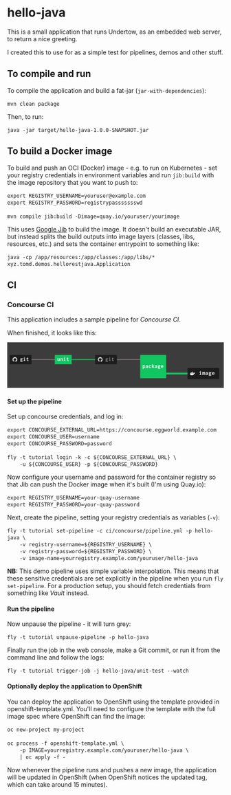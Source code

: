 # hello-java

This is a small application that runs Undertow, as an embedded web server, to return a nice greeting.

I created this to use for as a simple test for pipelines, demos and other stuff.

## To compile and run

To compile the application and build a fat-jar (`jar-with-dependencies`):

    mvn clean package

Then, to run:

    java -jar target/hello-java-1.0.0-SNAPSHOT.jar

## To build a Docker image

To build and push an OCI (Docker) image - e.g. to run on Kubernetes - set your registry credentials in environment variables and run `jib:build` with the image repository that you want to push to:

    export REGISTRY_USERNAME=youruser@example.com
    export REGISTRY_PASSWORD=registrypassssssswd

    mvn compile jib:build -Dimage=quay.io/youruser/yourimage

This uses [Google Jib][jib] to build the image. It doesn't build an executable JAR, but instead splits the build outputs into image layers (classes, libs, resources, etc.) and sets the container entrypoint to something like:

    java -cp /app/resources:/app/classes:/app/libs/* xyz.tomd.demos.hellorestjava.Application

## CI

### Concourse CI

This application includes a sample pipeline for _Concourse CI_.

When finished, it looks like this:

![pipeline](./concourse.png)

#### Set up the pipeline

Set up concourse credentials, and log in:

```
export CONCOURSE_EXTERNAL_URL=https://concourse.eggworld.example.com
export CONCOURSE_USER=username
export CONCOURSE_PASSWORD=password

fly -t tutorial login -k -c ${CONCOURSE_EXTERNAL_URL} \
    -u ${CONCOURSE_USER} -p ${CONCOURSE_PASSWORD}
```

Now configure your username and password for the container registry so that Jib can push the Docker image when it's built (I'm using Quay.io):

```
export REGISTRY_USERNAME=your-quay-username
export REGISTRY_PASSWORD=your-quay-password
```

Next, create the pipeline, setting your registry credentials as variables (`-v`):

```
fly -t tutorial set-pipeline -c ci/concourse/pipeline.yml -p hello-java \
    -v registry-username=${REGISTRY_USERNAME} \
    -v registry-password=${REGISTRY_PASSWORD} \
    -v image-name=yourregistry.example.com/youruser/hello-java
```

**NB:** This demo pipeline uses simple variable interpolation. This means that these sensitive credentials are set explicitly in the pipeline when you run `fly set-pipeline`. For a production setup, you should fetch credentials from something like _Vault_ instead.

#### Run the pipeline

Now unpause the pipeline - it will turn grey:

```
fly -t tutorial unpause-pipeline -p hello-java
```

Finally run the job in the web console, make a Git commit, or run it from the command line and follow the logs:

```
fly -t tutorial trigger-job -j hello-java/unit-test --watch
```

#### Optionally deploy the application to OpenShift

You can deploy the application to OpenShift using the template provided in openshift-template.yml. You'll need to configure the template with the full image spec where OpenShift can find the image:

```
oc new-project my-project

oc process -f openshift-template.yml \
    -p IMAGE=yourregistry.example.com/youruser/hello-java \
    | oc apply -f -
```

Now whenever the pipeline runs and pushes a new image, the application will be updated in OpenShift (when OpenShift notices the updated tag, which can take around 15 minutes).

[jib]: https://github.com/GoogleContainerTools/jib
